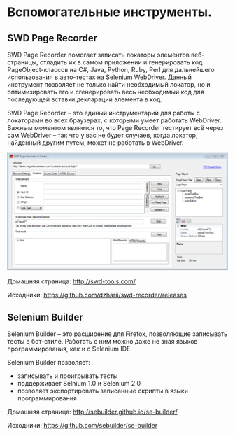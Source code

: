 # Вспомогательные инструменты.

## SWD Page Recorder

SWD Page Recorder помогает записать локаторы элементов веб-страницы, отладить их в самом приложении и генерировать код PageObject-классов на C#, Java, Python, Ruby, Perl для дальнейшего использования в авто-тестах на Selenium WebDriver. Данный инструмент позволяет не только найти необходимый локатор, но и оптимизировать его и сгенерировать весь необходимый код для последующей вставки декларации элемента в код. 


SWD Page Recorder – это единый инструментарий для работы с локаторами во всех браузерах, с которыми умеет работать WebDriver. Важным моментом является то, что Page Recorder тестирует всё через сам WebDriver – так что у вас не будет случаев, когда локатор, найденный другим путем, может не работать в WebDriver.

![](../resources/PageRecorder.png)


Домашняя страница: http://swd-tools.com/

Исходники: https://github.com/dzharii/swd-recorder/releases


## Selenium Builder

Selenium Builder – это расширение для Firefox, позволяющие записывать тесты в бот-стиле. Работать с ним можно даже не зная языков программирования, как и с Selenium IDE.

Selenium Builder позволяет:

* записывать и проигрывать тесты
* поддерживает Selnium 1.0 и Selenium 2.0
* позволяет экспортировать записанные скрипты в языки программирования


Домашняя страница: http://sebuilder.github.io/se-builder/

Исходники: https://github.com/sebuilder/se-builder

